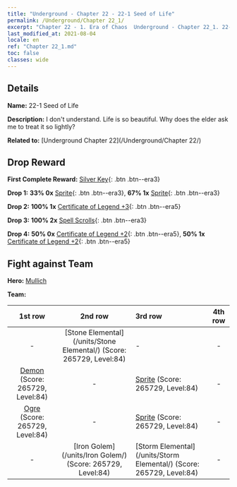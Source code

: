 ```yaml
---
title: "Underground - Chapter 22 - 22-1 Seed of Life"
permalink: /Underground/Chapter 22_1/
excerpt: "Chapter 22 - 1. Era of Chaos  Underground - Chapter 22_1. 22-1 Seed of Life"
last_modified_at: 2021-08-04
locale: en
ref: "Chapter 22_1.md"
toc: false
classes: wide
---
```


## Details

 **Name:** 22-1 Seed of Life

 **Description:** I don't understand. Life is so beautiful. Why does the elder ask me to treat it so lightly?

 **Related to:** [Underground Chapter 22](/Underground/Chapter 22/)

## Drop Reward

 **First Complete Reward:** [Silver Key](/Items/con_693/){: .btn .btn--era3}

 **Drop 1:** **33% 0x** [Sprite](/Items/unt_262/){: .btn .btn--era3}, **67% 1x** [Sprite](/Items/unt_262/){: .btn .btn--era3}

 **Drop 2:** **100% 1x** [Certificate of Legend +3](/Items/mat_88/){: .btn .btn--era5}

 **Drop 3:** **100% 2x** [Spell Scrolls](/Items/con_694/){: .btn .btn--era3}

 **Drop 4:** **50% 0x** [Certificate of Legend +2](/Items/mat_81/){: .btn .btn--era5}, **50% 1x** [Certificate of Legend +2](/Items/mat_81/){: .btn .btn--era5}


## Fight against Team
 **Hero:** [Mullich](/heroes/Mullich/)

 **Team:**


  | 1st row | 2nd row | 3rd row | 4th row |
  |:----:|:----:|:----|:----:|
  | - | [Stone Elemental](/units/Stone Elemental/) (Score: 265729, Level:84)  | - | - |
  | [Demon](/units/Demon/) (Score: 265729, Level:84)  | - | [Sprite](/units/Sprite/) (Score: 265729, Level:84)  | - |
  | [Ogre](/units/Ogre/) (Score: 265729, Level:84)  | - | [Sprite](/units/Sprite/) (Score: 265729, Level:84)  | - |
  | - | [Iron Golem](/units/Iron Golem/) (Score: 265729, Level:84)  | [Storm Elemental](/units/Storm Elemental/) (Score: 265729, Level:84)  | - |


